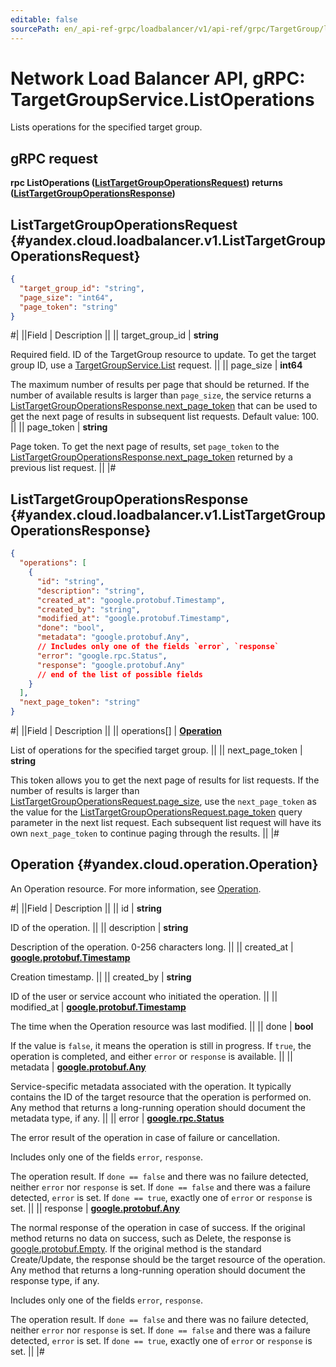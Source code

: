 ```yaml
---
editable: false
sourcePath: en/_api-ref-grpc/loadbalancer/v1/api-ref/grpc/TargetGroup/listOperations.md
---
```


# Network Load Balancer API, gRPC: TargetGroupService.ListOperations

Lists operations for the specified target group.

## gRPC request

**rpc ListOperations ([ListTargetGroupOperationsRequest](#yandex.cloud.loadbalancer.v1.ListTargetGroupOperationsRequest)) returns ([ListTargetGroupOperationsResponse](#yandex.cloud.loadbalancer.v1.ListTargetGroupOperationsResponse))**

## ListTargetGroupOperationsRequest {#yandex.cloud.loadbalancer.v1.ListTargetGroupOperationsRequest}

```json
{
  "target_group_id": "string",
  "page_size": "int64",
  "page_token": "string"
}
```

#|
||Field | Description ||
|| target_group_id | **string**

Required field. ID of the TargetGroup resource to update.
To get the target group ID, use a [TargetGroupService.List](/docs/network-load-balancer/api-ref/grpc/TargetGroup/list#List) request. ||
|| page_size | **int64**

The maximum number of results per page that should be returned. If the number of available
results is larger than `page_size`, the service returns a [ListTargetGroupOperationsResponse.next_page_token](#yandex.cloud.loadbalancer.v1.ListTargetGroupOperationsResponse)
that can be used to get the next page of results in subsequent list requests.
Default value: 100. ||
|| page_token | **string**

Page token. To get the next page of results, set `page_token` to the
[ListTargetGroupOperationsResponse.next_page_token](#yandex.cloud.loadbalancer.v1.ListTargetGroupOperationsResponse) returned by a previous list request. ||
|#

## ListTargetGroupOperationsResponse {#yandex.cloud.loadbalancer.v1.ListTargetGroupOperationsResponse}

```json
{
  "operations": [
    {
      "id": "string",
      "description": "string",
      "created_at": "google.protobuf.Timestamp",
      "created_by": "string",
      "modified_at": "google.protobuf.Timestamp",
      "done": "bool",
      "metadata": "google.protobuf.Any",
      // Includes only one of the fields `error`, `response`
      "error": "google.rpc.Status",
      "response": "google.protobuf.Any"
      // end of the list of possible fields
    }
  ],
  "next_page_token": "string"
}
```

#|
||Field | Description ||
|| operations[] | **[Operation](#yandex.cloud.operation.Operation)**

List of operations for the specified target group. ||
|| next_page_token | **string**

This token allows you to get the next page of results for list requests. If the number of results
is larger than [ListTargetGroupOperationsRequest.page_size](#yandex.cloud.loadbalancer.v1.ListTargetGroupOperationsRequest), use the `next_page_token` as the value
for the [ListTargetGroupOperationsRequest.page_token](#yandex.cloud.loadbalancer.v1.ListTargetGroupOperationsRequest) query parameter in the next list request.
Each subsequent list request will have its own `next_page_token` to continue paging through the results. ||
|#

## Operation {#yandex.cloud.operation.Operation}

An Operation resource. For more information, see [Operation](/docs/api-design-guide/concepts/operation).

#|
||Field | Description ||
|| id | **string**

ID of the operation. ||
|| description | **string**

Description of the operation. 0-256 characters long. ||
|| created_at | **[google.protobuf.Timestamp](https://developers.google.com/protocol-buffers/docs/reference/google.protobuf#timestamp)**

Creation timestamp. ||
|| created_by | **string**

ID of the user or service account who initiated the operation. ||
|| modified_at | **[google.protobuf.Timestamp](https://developers.google.com/protocol-buffers/docs/reference/google.protobuf#timestamp)**

The time when the Operation resource was last modified. ||
|| done | **bool**

If the value is `false`, it means the operation is still in progress.
If `true`, the operation is completed, and either `error` or `response` is available. ||
|| metadata | **[google.protobuf.Any](https://developers.google.com/protocol-buffers/docs/proto3#any)**

Service-specific metadata associated with the operation.
It typically contains the ID of the target resource that the operation is performed on.
Any method that returns a long-running operation should document the metadata type, if any. ||
|| error | **[google.rpc.Status](https://cloud.google.com/tasks/docs/reference/rpc/google.rpc#status)**

The error result of the operation in case of failure or cancellation.

Includes only one of the fields `error`, `response`.

The operation result.
If `done == false` and there was no failure detected, neither `error` nor `response` is set.
If `done == false` and there was a failure detected, `error` is set.
If `done == true`, exactly one of `error` or `response` is set. ||
|| response | **[google.protobuf.Any](https://developers.google.com/protocol-buffers/docs/proto3#any)**

The normal response of the operation in case of success.
If the original method returns no data on success, such as Delete,
the response is [google.protobuf.Empty](https://developers.google.com/protocol-buffers/docs/reference/google.protobuf#google.protobuf.Empty).
If the original method is the standard Create/Update,
the response should be the target resource of the operation.
Any method that returns a long-running operation should document the response type, if any.

Includes only one of the fields `error`, `response`.

The operation result.
If `done == false` and there was no failure detected, neither `error` nor `response` is set.
If `done == false` and there was a failure detected, `error` is set.
If `done == true`, exactly one of `error` or `response` is set. ||
|#